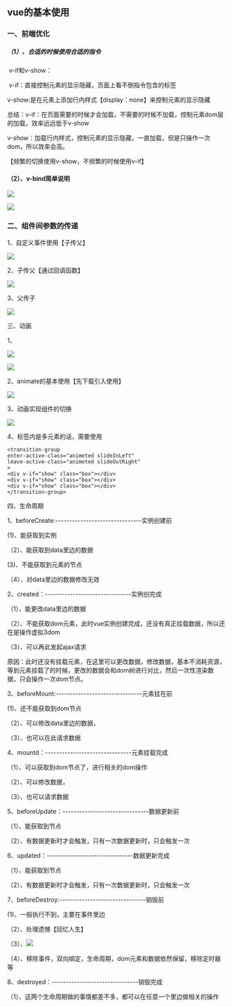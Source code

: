 ## vue的基本使用

### 一、前端优化

##### （1）、合适的时候使用合适的指令

​	v-if和v-show：

​	v-if：直接控制元素的显示隐藏，页面上看不倒指令包含的标签

​	v-show:是在元素上添加行内样式【display：none】来控制元素的显示隐藏

总结：v-if：在页面需要的时候才会加载，不需要的时候不加载，控制元素dom层的加载，效率远远低于v-show

​	v-show：加载行内样式，控制元素的显示隐藏，一直加载，但是只操作一次dom，所以效率会高。

【频繁的切换使用v-show，不频繁的时候使用v-if】

#### （2）、v-bind简单说明

![](C:\Users\吕运学\Desktop\vue\img\v-bind.png)

![](C:\Users\吕运学\Desktop\vue\img\v-bind的其他属性.png)

### 二、组件间参数的传递

1、自定义事件使用【子传父】

![](C:\Users\吕运学\Desktop\vue\img\子传父之（自定义事件的处理）.png)

2、子传父【通过回调函数】

![](C:\Users\吕运学\Desktop\vue\img\子传父（通过回调函数）.png)

3、父传子

![](C:\Users\吕运学\Desktop\vue\img\父传子.png)

三、动画

1、

![](C:\Users\吕运学\Desktop\vue\img\过度动画.png)

![](C:\Users\吕运学\Desktop\vue\img\过度动画结构.png)

2、animate的基本使用【先下载引入使用】

![](C:\Users\吕运学\Desktop\vue\img\animate的基本使用（先下载引入使用）.png)



3、动画实现组件的切换

![](C:\Users\吕运学\Desktop\vue\img\组件的切换.png)

4、标签内是多元素的话，需要使用 <transition-group></transition-group>

```
<transition-group
enter-active-class="animeted slideInLeft"
leave-active-class="animeted slideOutRight"
>
<div v-if="show" class="box"></div>
<div v-if="show" class="box"></div>
<div v-if="show" class="box"></div>
</transition-group>
```

四、生命周期

1、beforeCreate:-------------------------------实例创建前

(1)、能获取到实例

（2）、能获取到data里边的数据

(3)、不能获取到元素的节点

（4）、对data里边的数据修改无效

2、created：-------------------------------实例创完成

（1）、能更改data里边的数据

（2）、不能获取dom元素，此时vue实例创建完成，还没有真正挂载数据，所以还在是操作虚拟3dom

（3）、可以再此发起ajax请求

​	原因：此时还没有挂载元素，在这里可以更改数据，修改数据，基本不消耗资源，等到元素挂载了的时候，更改的数据会和dom树进行对比，然后一次性渲染数据，只会操作一次dom节点。

3、beforeMount:-------------------------------元素挂在前

  (1)、还不能获取到dom节点

（2）、可以修改data里边的数据，

（3）、也可以在此请求数据

4、mountd：-------------------------------元素挂载完成

（1）、可以获取到dom节点了，进行相关的dom操作

（2）、可以修改数据，

（3）、也可以请求数据

5、beforeUpdate：-------------------------------数据更新前

（1）、能获取到节点

（2）、有数据更新时才会触发，只有一次数据更新时，只会触发一次

6、updated：-------------------------------数据更新完成

（1）、能获取到节点

（2）、有数据更新时才会触发，只有一次数据更新时，只会触发一次

7、beforeDestroy:-------------------------------销毁前

(1)、一般执行不到，主要在事件里边

（2）、处理遗憾【回忆人生】

（3）、![](C:\Users\吕运学\Desktop\vue\img\触发销毁.png)

（4）、移除事件，双向绑定，生命周期，dom元素和数据依然保留，移除定时器等

8、destroyed：-------------------------------销毁完成

（1）、这两个生命周期做的事情都差不多，都可以在任意一个里边做相关的操作









